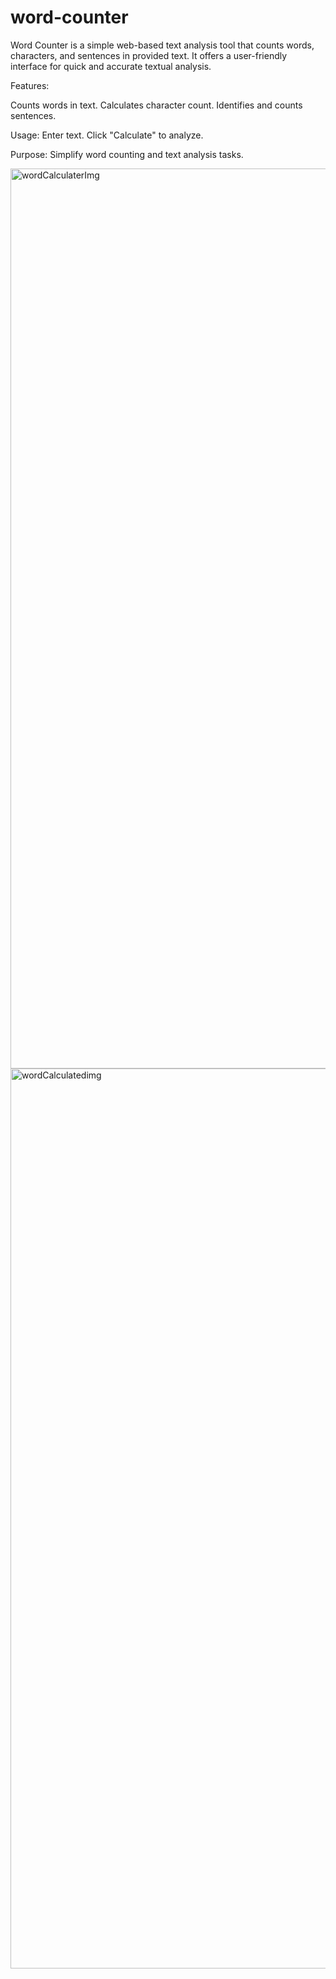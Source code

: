 # word-counter
Word Counter  is a simple web-based text analysis tool that counts words, characters, and sentences in provided text. 
It offers a user-friendly interface for quick and accurate textual analysis.

Features:

Counts words in text.
Calculates character count.
Identifies and counts sentences.

Usage:
Enter text.
Click "Calculate" to analyze.

Purpose: Simplify word counting and text analysis tasks.

<img width="1440" alt="wordCalculaterImg" src="https://github.com/saylinpatil/word-counter/assets/123541865/7b73314a-a14c-4007-acbb-31ba61a76997">
<img width="1440" alt="wordCalculatedimg" src="https://github.com/saylinpatil/word-counter/assets/123541865/2faa5b65-500c-414c-a6a7-e26d5f598fd6"> 
